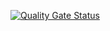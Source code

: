 [![Quality Gate Status](https://sonarcloud.io/api/project_badges/measure?project=pablogrp_Lab-pr72&metric=alert_status)](https://sonarcloud.io/summary/new_code?id=pablogrp_Lab-pr72)
